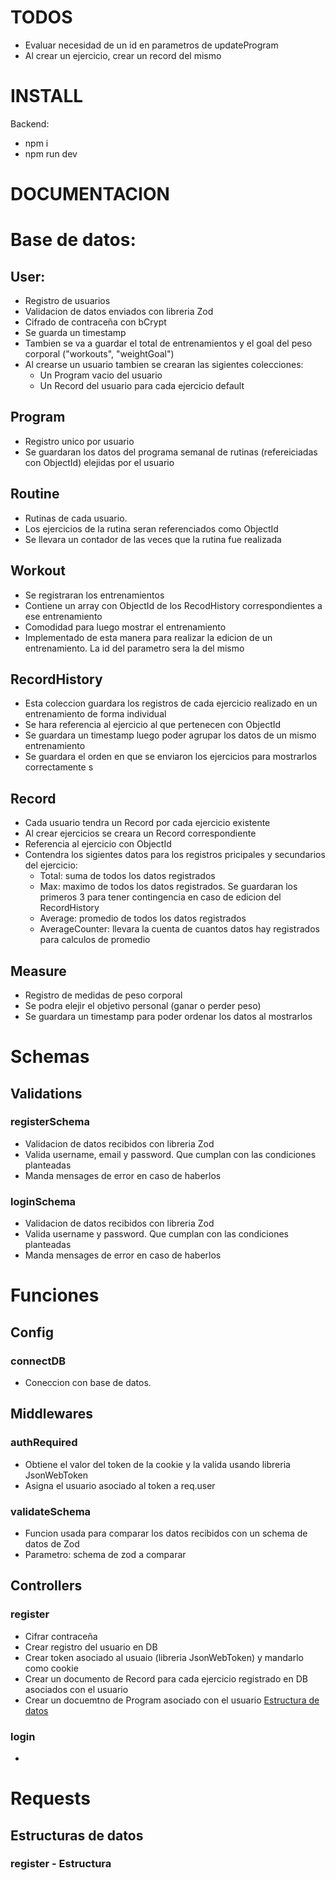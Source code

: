 # TODOS
- Evaluar necesidad de un id en parametros de updateProgram
- Al crear un ejercicio, crear un record del mismo


# INSTALL
Backend:
- npm i
- npm run dev


# DOCUMENTACION

# Base de datos:
## User:
- Registro de usuarios
- Validacion de datos enviados con libreria Zod
- Cifrado de contraceña con bCrypt
- Se guarda un timestamp
- Tambien se va a guardar el total de entrenamientos y el goal del peso corporal ("workouts", "weightGoal")
- Al crearse un usuario tambien se crearan las sigientes colecciones:
    - Un Program vacio del usuario
    - Un Record del usuario para cada ejercicio default

## Program
- Registro unico por usuario
- Se guardaran los datos del programa semanal de rutinas (refereiciadas con ObjectId) elejidas por el usuario

## Routine
- Rutinas de cada usuario.
- Los ejercicios de la rutina seran referenciados como ObjectId
- Se llevara un contador de las veces que la rutina fue realizada

## Workout
- Se registraran los entrenamientos
- Contiene un array con ObjectId de los RecodHistory correspondientes a ese entrenamiento
- Comodidad para luego mostrar el entrenamiento
- Implementado de esta manera para realizar la edicion de un entrenamiento. La id del parametro sera la del mismo

## RecordHistory
- Esta coleccion guardara los registros de cada ejercicio realizado en un entrenamiento de forma individual
- Se hara referencia al ejercicio al que pertenecen con ObjectId
- Se guardara un timestamp luego poder agrupar los datos de un mismo entrenamiento
- Se guardara el orden en que se enviaron los ejercicios para mostrarlos correctamente
s
## Record
- Cada usuario tendra un Record por cada ejercicio existente
- Al crear ejercicios se creara un Record correspondiente
- Referencia al ejercicio con ObjectId
- Contendra los sigientes datos para los registros pricipales y secundarios del ejercicio:
    - Total: suma de todos los datos registrados
    - Max: maximo de todos los datos registrados. Se guardaran los primeros 3 para tener contingencia en caso de edicion del RecordHistory
    - Average: promedio de todos los datos registrados
    - AverageCounter: llevara la cuenta de cuantos datos hay registrados para calculos de promedio

## Measure
- Registro de medidas de peso corporal
- Se podra elejir el objetivo personal (ganar o perder peso)
- Se guardara un timestamp para poder ordenar los datos al mostrarlos



# Schemas
## Validations
### registerSchema
- Validacion de datos recibidos con libreria Zod
- Valida username, email y password. Que cumplan con las condiciones planteadas
- Manda mensages de error en caso de haberlos
### loginSchema
- Validacion de datos recibidos con libreria Zod
- Valida username y password. Que cumplan con las condiciones planteadas
- Manda mensages de error en caso de haberlos



# Funciones
## Config
### connectDB
- Coneccion con base de datos.

## Middlewares
### authRequired
- Obtiene el valor del token de la cookie y la valida usando libreria JsonWebToken
- Asigna el usuario asociado al token a req.user
### validateSchema
- Funcion usada para comparar los datos recibidos con un schema de datos de Zod
- Parametro: schema de zod a comparar

## Controllers
### register
- Cifrar contraceña
- Crear registro del usuario en DB
- Crear token asociado al usuaio (libreria JsonWebToken) y mandarlo como cookie
- Crear un documento de Record para cada ejercicio registrado en DB asociados con el usuario
- Crear un docuemtno de Program asociado con el usuario
[Estructura de datos](#register---estructura)

### login
- 

# Requests
## Estructuras de datos
### register - Estructura

